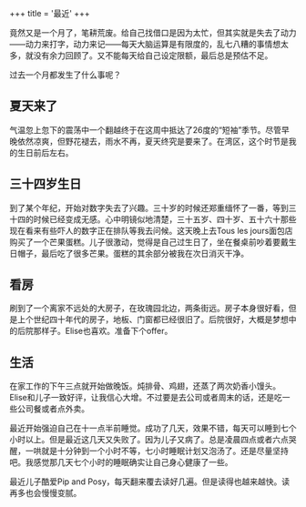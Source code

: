 +++
title = '最近'
+++

竟然又是一个月了，笔耕荒废。给自己找借口是因为太忙，但其实就是失去了动力——动力来打字，动力来记——每天大脑运算是有限度的，乱七八糟的事情想太多，就没有余力回顾了。又不能每天给自己设定限额，最后总是预估不足。

过去一个月都发生了什么事呢？

## 夏天来了

气温忽上忽下的震荡中一个翻越终于在这周中抵达了26度的“短袖”季节。尽管早晚依然凉爽，但野花褪去，雨水不再，夏天终究是要来了。在湾区，这个时节是我的生日前后左右。

## 三十四岁生日

到了某个年纪，开始对数字失去了兴趣。三十岁的时候还郑重缅怀了一番，等到三十四的时候已经变成无感。心中明镜似地清楚，三十五岁、四十岁、五十六十那些现在看来有些吓人的数字正在排队等我去问候。这天晚上去Tous les jours面包店购买了一个芒果蛋糕。儿子很激动，觉得是自己过生日了，坐在餐桌前吵着要戴生日帽子，最后吃了很多芒果。蛋糕的其余部分被我在次日消灭干净。

## 看房

刷到了一个离家不远处的大房子，在玫瑰园北边，两条街远。房子本身很好看，但是上个世纪四十年代的房子，地板、门窗都已经很旧了。后院很好，大概是梦想中的后院那样子。Elise也喜欢。准备下个offer。

## 生活

在家工作的下午三点就开始做晚饭。炖排骨、鸡翅，还蒸了两次奶香小馒头。Elise和儿子一致好评，让我信心大增。不过要是去公司或者周末的话，还是吃一些公司餐或者点外卖。

最近开始强迫自己在十一点半前睡觉。成功了几天，效果不错，每天可以睡到七个小时以上。但是最近这几天又失败了。因为儿子又病了。总是凌晨四点或者六点哭醒，一哄就是十分钟到一个小时不等，七小时睡眠计划又泡汤了。还是尽量坚持吧。我感觉那几天七个小时的睡眠确实让自己身心健康了一些。

最近儿子酷爱Pip and Posy，每天翻来覆去读好几遍。但是读得也越来越快。读再多也会慢慢变腻。

